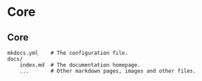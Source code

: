 # Core


## Core


    mkdocs.yml    # The configuration file.
    docs/
        index.md  # The documentation homepage.
        ...       # Other markdown pages, images and other files.
